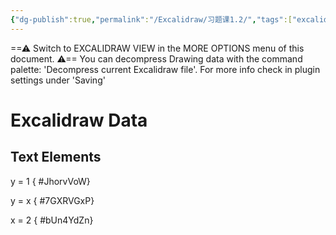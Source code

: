 ```yaml
---
{"dg-publish":true,"permalink":"/Excalidraw/习题课1.2/","tags":["excalidraw"]}
---
```


==⚠  Switch to EXCALIDRAW VIEW in the MORE OPTIONS menu of this document. ⚠== You can decompress Drawing data with the command palette: 'Decompress current Excalidraw file'. For more info check in plugin settings under 'Saving'


# Excalidraw Data
## Text Elements
y = 1
{ #JhorvVoW}


y = x
{ #7GXRVGxP}


x = 2
{ #bUn4YdZn}


